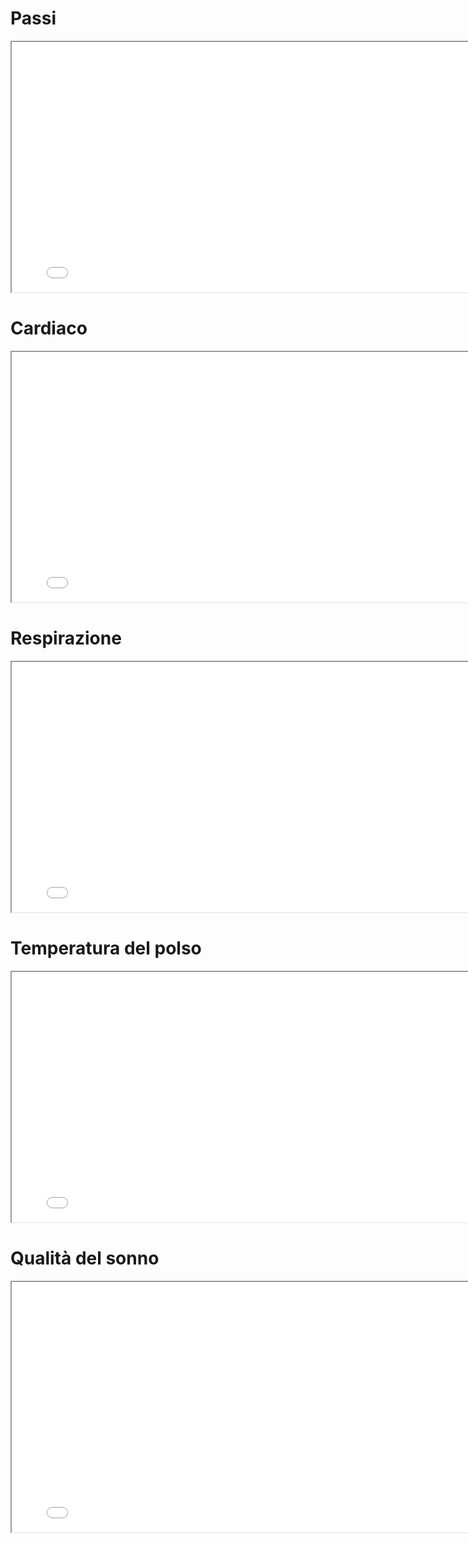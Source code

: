 # **Passi**

<iframe src="/grafico_interattivo_passi.html" width="800" height="400"></iframe>

# **Cardiaco**

<iframe src="/grafico_interattivo_cuore.html" width="800" height="400"></iframe>

# **Respirazione**

<iframe src="/grafico_interattivo_respirazione.html" width="800" height="400"></iframe>

# **Temperatura del polso**

<iframe src="/grafico_interattivo_polso.html" width="800" height="400"></iframe>

# **Qualità del sonno**

<iframe src="/grafico_interattivo_sonno.html" width="800" height="400"></iframe>
